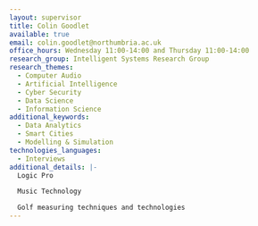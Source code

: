 ```yaml
---
layout: supervisor
title: Colin Goodlet
available: true
email: colin.goodlet@northumbria.ac.uk
office_hours: Wednesday 11:00-14:00 and Thursday 11:00-14:00
research_group: Intelligent Systems Research Group
research_themes:
  - Computer Audio
  - Artificial Intelligence
  - Cyber Security
  - Data Science
  - Information Science
additional_keywords:
  - Data Analytics
  - Smart Cities
  - Modelling & Simulation
technologies_languages:
  - Interviews
additional_details: |-
  Logic Pro

  Music Technology

  Golf measuring techniques and technologies
---
```

